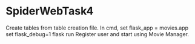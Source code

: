 # SpiderWebTask4

Create tables from table creation file.
In cmd, set flask_app = movies.app
set flask_debug=1
flask run
Register user and start using Movie Manager.
